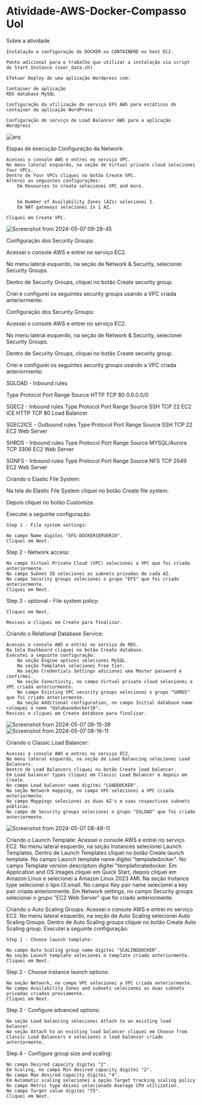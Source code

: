 # Atividade-AWS-Docker-Compasso Uol
Sobre a atividade

    Instalação e configuração do DOCKER ou CONTAINERD no host EC2.

    Ponto adicional para o trabalho que utilizar a instalação via script de Start Instance (user_data.sh)

    Efetuar Deploy de uma aplicação Wordpress com:

    Container de aplicação
    RDS database MySQL

    Configuração da utilização do serviço EFS AWS para estáticos do container de aplicação WordPress

    Configuração do serviço de Load Balancer AWS para a aplicação Wordpress
![arq](https://github.com/felipeoliveira1212/atividade-aws-docker-felipe/assets/165864916/f26c5d8a-ed40-4973-a618-a6406d5c419b)

Etapas de execução
Configuração da Network:

    Acessei o console AWS e entrei no serviço VPC.
    No menu lateral esquerdo, na seção de Virtual private cloud selecionei Your VPCs.
    Dentro de Your VPCs cliquei no botão Create VPC.
    Alterei as seguintes configurações:
        Em Resources to create selecionei VPC and more.
   

        Em Number of Availability Zones (AZs) selecionei 2.
        Em NAT gateways selecionei In 1 AZ.
        
    Cliquei em Create VPC.
![Screenshot from 2024-05-07 09-28-45](https://github.com/felipeoliveira1212/atividade-aws-docker-felipe/assets/165864916/aa190895-a844-4216-8b9b-cfbf90289664)

Configuração dos Security Groups:

Acessei o console AWS e entrei no serviço EC2.

No menu lateral esquerdo, na seção de Network & Security, selecionei Security Groups.

Dentro de Security Groups, cliquei no botão Create security group.

Criei e configurei os seguintes security groups usando a VPC criada anteriormente:

Configuração dos Security Groups:

Acessei o console AWS e entrei no serviço EC2.

No menu lateral esquerdo, na seção de Network & Security, selecionei Security Groups.

Dentro de Security Groups, cliquei no botão Create security group.

Criei e configurei os seguintes security groups usando a VPC criada anteriormente:

SGLOAD - Inbound rules

Type 	Protocol 	Port Range 	Source
HTTP 	TCP 	80 	0.0.0.0/0

SGEC2 - Inbound rules
Type 	Protocol 	Port Range 	Source
SSH 	TCP 	22 	EC2 ICE
HTTP 	TCP 	80 	Load Balancer

SGEC2ICE - Outbound rules
Type 	Protocol 	Port Range 	Source
SSH 	TCP 	22 	EC2 Web Server

SHRDS - Inbound rules
Type 	Protocol 	Port Range 	Source
MYSQL/Aurora 	TCP 	3306 	EC2 Web Server

SGNFS - Inbound rules
Type 	Protocol 	Port Range 	Source
NFS 	TCP 	2049 	EC2 Web Server

Criando o Elastic File System:

Na tela do Elastic File System cliquei no botão Create file system.

Depois cliquei no botão Customize.

Executei a seguinte configuração:

    Step 1 - File system settings:

    No campo Name digitei "EFS-DOCKERSERVER10".
    Cliquei em Next.

Step 2 - Network access:

    No campo Virtual Private Cloud (VPC) selecionei a VPC que foi criada anteriormente.
    No campo Subnet ID selecionei as subnets privadas de cada AZ.
    No campo Security groups selecionei o grupo "EFS" que foi criado anteriormente.
    Cliquei em Next.

Step 3 - optional - File system policy:

    Cliquei em Next.

    Revisei e cliquei em Create para finalizar.


Criando o Relational Database Service:

    Acessei o console AWS e entrei no serviço de RDS.
    Na tela Dashboard cliquei no botão Create database.
    Executei a seguinte configuração:
        Na seção Engine options selecionei MySQL.
        Na seção Templates selecionei Free tier.
        Na seção Credentials Settings adicionei uma Master password e confirmei.
        Na seção Conectivity, no campo Virtual private cloud selecionei a VPC criada anteriormente.
        No campo Existing VPC security groups selecionei o grupo "SHRDS" que foi criado anteriormente.
        Na seção Additional configuration, no campo Initial database name coloquei o nome "databasedocker10".
    Revisei e cliquei em Create database para finalizar.
![Screenshot from 2024-05-07 08-15-38](https://github.com/felipeoliveira1212/atividade-aws-docker-felipe/assets/165864916/e81cd0c0-98af-44ab-871e-b731151f77a3)
![Screenshot from 2024-05-07 08-16-11](https://github.com/felipeoliveira1212/atividade-aws-docker-felipe/assets/165864916/fb4dbf30-627f-414c-b53e-8118ea067fd3)


Criando o Classic Load Balancer:

    Acessei o console AWS e entrei no serviço EC2.
    No menu lateral esquerdo, na seção de Load Balancing selecionei Load Balancers.
    Dentro de Load Balancers cliquei no botão Create load balancer.
    Em Load balancer types cliquei em Classic Load Balancer e depois em Create.
    No campo Load balancer name digitei "LOADDOCKER".
    Na seção Network mapping, no campo VPC selecionei a VPC criada anteriormente.
    No campo Mappings selecionei as duas AZ's e suas respectivas subnets públicas.
    No campo de Security groups selecionei o grupo "SGLOAD" que foi criado anteriormente.
   ![Screenshot from 2024-05-07 08-48-11](https://github.com/felipeoliveira1212/atividade-aws-docker-felipe/assets/165864916/7f67d199-1ddc-49c2-b6f1-dce8a270290f)

Criando o Launch Template:
Acessei o console AWS e entrei no serviço EC2.
No menu lateral esquerdo, na seção Instances selecionei Launch Templates.
Dentro de Launch Templates cliquei no botão Create launch template.
No campo Launch template name digitei "templatedocker".
No campo Template version description digitei "templaforatedocker.
Em Application and OS Images cliquei em Quick Start, depois cliquei em Amazon Linux e selecionei a Amazon Linux 2023 AMI.
Na seção Instance type selecionei o tipo t3.small.
No campo Key pair name selecionei a key pair criada anteriormente.
Em Network settings, no campo Security groups selecionei o grupo "EC2 Web Server" que foi criado anteriormente.


Criando o Auto Scaling Groups:
Acessei o console AWS e entrei no serviço EC2.
No menu lateral esquerdo, na seção de Auto Scaling selecionei Auto Scaling Groups.
Dentro de Auto Scaling groups cliquei no botão Create Auto Scaling group.
Executei a seguinte configuração:

    Step 1 - Choose launch template:

    No campo Auto Scaling group name digitei "SCALINGDOCKER".
    Na seção Launch template selecionei o template criado anteriormente.
    Cliquei em Next.

Step 2 - Choose instance launch options:

    Na seção Network, no campo VPC selecionei a VPC criada anteriormente.
    No campo Availability Zones and subnets selecionei as duas subnets privadas criadas previamente.
    Cliquei em Next.

Step 3 - Configure advanced options:

    Na seção Load balancing selecionei Attach to an existing load balancer.
    Na seção Attach to an existing load balancer cliquei em Choose from Classic Load Balancers e selecionei o load balancer criado anteriormente.
    
Step 4 - Configure group size and scaling:

    No campo Desired capacity digitei "2".
    Em Scaling, no campo Min desired capacity digitei "2".
    No campo Max desired capacity digitei "4".
    Em Automatic scaling selecionei a opção Target tracking scaling policy
    No campo Metric type deixei selecionado Average CPU utilization.
    No campo Target value digitei "75".
    Cliquei em Next.

